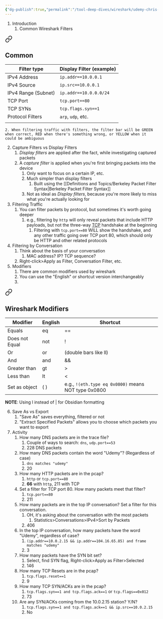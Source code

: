 ```yaml
---
{"dg-publish":true,"permalink":"/tool-deep-dives/wireshark/udemy-chris-greer/s04-filtering-traffic/"}
---
```


1. Introduction
	1. Common Wireshark Filters 
<div class="transclusion internal-embed is-loaded"><a class="markdown-embed-link" href="/tool-deep-dives/wireshark/guides/wireshark-filters/#common" aria-label="Open link"><svg xmlns="http://www.w3.org/2000/svg" width="24" height="24" viewBox="0 0 24 24" fill="none" stroke="currentColor" stroke-width="2" stroke-linecap="round" stroke-linejoin="round" class="svg-icon lucide-link"><path d="M10 13a5 5 0 0 0 7.54.54l3-3a5 5 0 0 0-7.07-7.07l-1.72 1.71"></path><path d="M14 11a5 5 0 0 0-7.54-.54l-3 3a5 5 0 0 0 7.07 7.07l1.71-1.71"></path></svg></a><div class="markdown-embed">



## Common

| Filter type         | Display Filter (example) |
| ------------------- | ------------------------ |
| IPv4 Address        | `ip.addr==10.0.0.1`      |
| IPv4 Source         | `ip.src==10.0.0.1`       |
| IPv4 Range (Subnet) | `ip.addr==10.0.0.0/24`   |
| TCP Port            | `tcp.port==80`           |
| TCP SYNs            | `tcp.flags.syn==1`       |
| Protocol Filters    | `arp`, `udp`, etc.       |
|                     |                          |


</div></div>

	2. When filtering traffic with filters, the filter bar will be GREEN when correct, RED when there's something wrong, or YELLOW when it could be ambiguous
2. Capture Filters vs Display Filters
	1. *Display filters* are applied after the fact, while investigating captured packets
	2. A *capture filter* is applied when you're first bringing packets into the device
		1. Only want to focus on a certain IP, etc.
		2. Much simpler than display filters
			1. Built using the [[Definitions and Topics/Berkeley Packet Filter Syntax\|Berkeley Packet Filter Syntax]]
		3. Not as ideal as *Display filters*, because you're more likely to miss what you're actually looking for
3. Filtering Traffic
	1. You can filter packets by protocol, but sometimes it's worth going deeper
		1. e.g., filtering by `http` will only reveal packets that include HTTP payloads, but not the three-way [TCP](https://ccnadefinitions.com/ccna/20-definitions/tcp/) handshake at the beginning
			1. Filtering with `tcp.port==80` WILL show the handshake, and any other traffic going over TCP port 80, which should only be HTTP and other related protocols
4. Filtering by Conversation
	1. Think about the basis of your conversation
		1. MAC address? IP? TCP sequence?
	2. Right-click>Apply as Filter, Conversation Filter, etc.
5. Modifiers
	1. There are common modifiers used by wireshark
	2. You can use the "English" or shortcut version interchangeably
	3. 
<div class="transclusion internal-embed is-loaded"><a class="markdown-embed-link" href="/tool-deep-dives/wireshark/guides/wireshark-filters/#wireshark-modifiers" aria-label="Open link"><svg xmlns="http://www.w3.org/2000/svg" width="24" height="24" viewBox="0 0 24 24" fill="none" stroke="currentColor" stroke-width="2" stroke-linecap="round" stroke-linejoin="round" class="svg-icon lucide-link"><path d="M10 13a5 5 0 0 0 7.54.54l3-3a5 5 0 0 0-7.07-7.07l-1.72 1.71"></path><path d="M14 11a5 5 0 0 0-7.54-.54l-3 3a5 5 0 0 0 7.07 7.07l1.71-1.71"></path></svg></a><div class="markdown-embed">



## Wireshark Modifiers

| Modifier       | English | Shortcut                                          |
| -------------- | ------- | ------------------------------------------------- |
| Equals         | eq      | ==                                                |
| Does not Equal | not     | !                                                 |
| Or             | or      | (double bars like ll)                             |
| And            | and     | &&                                                |
| Greater than   | gt      | >                                                 |
| Less than      | lt      | <                                                 |
| Set as object  | ( )     | e.g., `!(eth.type eq 0x0800)` means NOT type 0x0800 |

**NOTE**: Using l instead of | for Obsidian formatting



</div></div>

6. Save As vs Export
	1. "Save As" saves everything, filtered or not
	2. "Extract Specified Packets" allows you to choose which packets you want to export
7. Activity
	1. How many DNS packets are in the trace file?
		1. Couple of ways to search: `dns`, `udp.port==53`
		2. 228 DNS packets
	2. How many DNS packets contain the word "Udemy"? (Regardless of case)
		1. `dns matches "udemy"`
		2. 20
	3. How many HTTP packets are in the pcap?
		1. `http` or `tcp.port==80`
		2. **66** with `http`, 211 with TCP
	4. Set a filter for TCP port 80. How many packets meet that filter?
		1. `tcp.port==80`
		2. 211
	5. How many packets are in the top IP conversation? Set a filter for this conversation.
		1. OH, it's asking about the conversation with the most packets
			1. Statistics>Conversations>IPv4>Sort by Packets
		2. 406
	6. In the top IP conversation, how many packets have the word "Udemy", regardless of case?
		1. `(ip.addr==10.0.2.15 && ip.addr==104.16.65.85) and frame matches "udemy"`
		2. 3
	7. How many packets have the SYN bit set?
		1. Select, find SYN flag, Right-click>Apply as Filter>Selected
		2. 146
	8. How many TCP Resets are in the pcap?
		1. `tcp.flags.reset==1`
		2. 9
	9. How many TCP SYN/ACKs are in the pcap?
		1. `tcp.flags.syn==1 and tcp.flags.ack==1` or `tcp.flags==0x012`
		2. 73
	10. Are any SYN/ACKs coming from the 10.0.2.15 station? Y/N?
		1. `tcp.flags.syn==1 and tcp.flags.ack==1 && ip.src==10.0.2.15`
		2. No